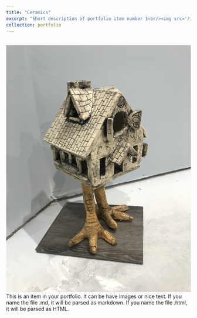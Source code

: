 ```yaml
---
title: "Ceramics"
excerpt: "Short description of portfolio item number 1<br/><img src='/images/mhouse.jpg' style='width:48px;'>"
collection: portfolio
---
```


<br/><img src='/images/lhouse.jpg'>
This is an item in your portfolio. It can be have images or nice text. If you name the file .md, it will be parsed as markdown. If you name the file .html, it will be parsed as HTML. 
